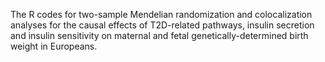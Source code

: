 The R codes for two-sample Mendelian randomization and colocalization analyses for the causal effects of T2D-related pathways, insulin secretion and insulin sensitivity on 
maternal and fetal genetically-determined birth weight in Europeans.
